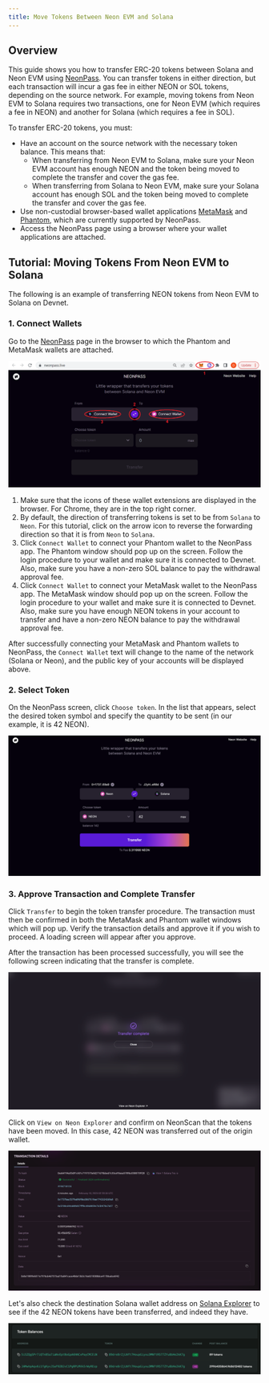 ```yaml
---
title: Move Tokens Between Neon EVM and Solana
---
```


## Overview
This guide shows you how to transfer ERC-20 tokens between Solana and Neon EVM using [NeonPass](https://neonpass.live/). You can transfer tokens in either direction, but each transaction will incur a gas fee in either NEON or SOL tokens, depending on the source network. For example, moving tokens from Neon EVM to Solana requires two transactions, one for Neon EVM (which requires a fee in NEON) and another for Solana (which requires a fee in SOL).

To transfer ERC-20 tokens, you must:
* Have an account on the source network with the necessary token balance. This means that:
  * When transferring from Neon EVM to Solana, make sure your Neon EVM account has enough NEON and the token being moved to complete the transfer and cover the gas fee.
  * When transferring from Solana to Neon EVM, make sure your Solana account has enough SOL and the token being moved to complete the transfer and cover the gas fee.
* Use non-custodial browser-based wallet applications [MetaMask](https://metamask.io/) and [Phantom](https://phantom.app/), which are currently supported by NeonPass.
* Access the NeonPass page using a browser where your wallet applications are attached.

## Tutorial: Moving Tokens From Neon EVM to Solana
The following is an example of transferring NEON tokens from Neon EVM to Solana on Devnet.

### 1. Connect Wallets
Go to the [NeonPass](https://neonpass.live/) page in the browser to which the Phantom and MetaMask wallets are attached.

<div className='neon-img-box-600' style={{textAlign: 'center'}}>

![](img/transfer-spl-1.png)

</div>

1. Make sure that the icons of these wallet extensions are displayed in the browser. For Chrome, they are in the top right corner.
2. By default, the direction of transferring tokens is set to be from `Solana` to `Neon`. For this tutorial, click on the arrow icon to reverse the forwarding direction so that it is from `Neon` to `Solana`.
3. Click `Connect Wallet` to connect your Phantom wallet to the NeonPass app. The Phantom window should pop up on the screen. Follow the login procedure to your wallet and make sure it is connected to Devnet. Also, make sure you have a non-zero SOL balance to pay the withdrawal approval fee.
4. Click `Connect Wallet` to connect your MetaMask wallet to the NeonPass app. The MetaMask window should pop up on the screen. Follow the login procedure to your wallet and make sure it is connected to Devnet. Also, make sure you have enough NEON tokens in your account to transfer and have a non-zero NEON balance to pay the withdrawal approval fee.

After successfully connecting your MetaMask and Phantom wallets to NeonPass, the `Connect Wallet` text will change to the name of the network (Solana or Neon), and the public key of your accounts will be displayed above.

### 2. Select Token
On the NeonPass screen, click `Choose token`. In the list that appears, select the desired token symbol and specify the quantity to be sent (in our example, it is 42 NEON).

<div className='neon-img-box-300' style={{textAlign: 'center'}}>

![](img/transfer-spl-3.png)

</div>

### 3. Approve Transaction and Complete Transfer
Click `Transfer` to begin the token transfer procedure. The transaction must then be confirmed in both the MetaMask and Phantom wallet windows which will pop up. Verify the transaction details and approve it if you wish to proceed. A loading screen will appear after you approve.

After the transaction has been processed successfully, you will see the following screen indicating that the transfer is complete.

<div className='neon-img-box-600' style={{textAlign: 'center'}}>

![](img/transfer_complete.png)

</div>

Click on `View on Neon Explorer` and confirm on NeonScan that the tokens have been moved. In this case, 42 NEON was transferred out of the origin wallet.

<div className='neon-img-box-600' style={{textAlign: 'center'}}>

![](img/confirmation_transfer_neonscan.png)

</div>

Let's also check the destination Solana wallet address on [Solana Explorer](https://explorer.solana.com/) to see if the 42 NEON tokens have been transferred, and indeed they have. 

<div className='neon-img-box-600' style={{textAlign: 'center'}}>

![](img/confirmation_transfer_solana.png)

</div>

